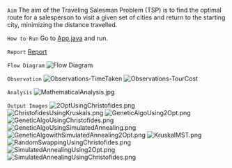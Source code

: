 `Aim`
The aim of the Traveling Salesman Problem (TSP) is to find the optimal route for a salesperson to visit a given set of cities and return to the starting city, minimizing the distance travelled.

`How to Run`
Go to [App.java](src/main/java/com/project/App.java) and run.

`Report`
[Report](documentation/INFO%206205%20Spring%202023%20PSA%20Latex_Paper.pdf)

`Flow Diagram`
![Flow Diagram](Analysis/Flowchart.jpg)

`Observation`
![Observations-TimeTaken](Analysis/TimeTaken.png)
![Observations-TourCost](Analysis/TourCost.png)

`Analysis`
![MathematicalAnalysis.jpg](Output%2FMathematicalAnalysis.jpg)

`Output Images`
![2OptUsingChristofides.png](Output%2F2OptUsingChristofides.png)
![ChristofidesUsingKruskals.png](Output%2FChristofidesUsingKruskals.png)
![GeneticAlgoUsing2Opt.png](Output%2FGeneticAlgoUsing2Opt.png)
![GeneticAlgoUsingChristofides.png](Output%2FGeneticAlgoUsingChristofides.png)
![GeneticAlgoUsingSimulatedAnnealing.png](Output%2FGeneticAlgoUsingSimulatedAnnealing.png)
![GeneticAlgowithSimulatedAnnealing2Opt.png](Output%2FGeneticAlgowithSimulatedAnnealing2Opt.png)
![KruskalMST.png](Output%2FKruskalMST.png)
![RandomSwappingUsingChristofides.png](Output%2FRandomSwappingUsingChristofides.png)
![SimulatedAnnealingUsing2Opt.png](Output%2FSimulatedAnnealingUsing2Opt.png)
![SimulatedAnnealingUsingChristofides.png](Output%2FSimulatedAnnealingUsingChristofides.png)